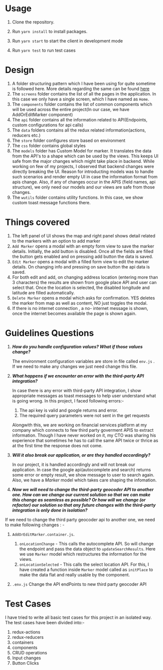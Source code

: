 # Usage



1. Clone the repository.

2. Run `yarn install` to install packages.

3. Run `yarn start` to start the client in development mode

4. Run `yarn test` to run test cases


# Design

1. A folder structuring pattern which I have been using for quite sometime is followed here. More details regarding the same can be found  [here](https://github.com/jinxac/flutter-folder-structure)
2. The `screens` folder contains the list of all the pages in the application. In this case we only have a single screen, which I have named as `Home`.
3. The `components` folder contains the list of common components which will be used across the entire project(In our case, we have AddOrEditMarker component)
4. The `api` folder contains all the information related to API(Endpoints, custom configurations for api calls)
5. The `data` folders contains all the redux related information(actions, reducers etc.)
6. The `store` folder configures store based on environment
7. The `css` folder contains global styles
8. The `models` folder has Custom Model for marker. It translates the data from the API's to a shape which can be used by the views. This keeps UI safe from the major changes which might take place in backend. While working on few of my projects, I observed that backend changes were directly breaking the UI. Reason for introducting models was to handle such scenarios and render empty UI in case the information format from apis change. Also, if any of changes occur in the APIS (field names, api structure), we only need our models and our views are safe from those changes.
9.  The `wutils` folder contains utility functions. In this case, we show custom toast message functions there.

# Things covered

1. The left panel of UI shows the map and right panel shows detail related to the markers with an option to add marker
2. `Add Marker` opens a modal with an empty form view to save the marker details. Initially, the add button is disabled. Once all the fields are filled the button gets enabled and on pressing add button the data is saved.
3. `Edit Marker` opens a modal with a filled form view to edit the marker details. On changing info and pressing on save button the api data is saved.
4. For both edit and add, on changing address location (entering more than 3 characters) the results are shown from google place API and user can select that. Once the location is selected, the disabled longitude and latitude are filled automatically.
5. `Delete Marker` opens a modal which asks for confirmation. YES deletes the marker from map as well as content, NO just toggles the modal.
6. If there is no internet connection , a no- internet message is shown, once the internet becomes available the page is shown again.

# Guidelines Questions

1. ***How do you handle configuration values? What if those values change?***

	The environment configuration variables are store in file called `env.js` . If we need to make any changes we just need change this file.

2. ***What happens if we encounter an error with the third-party API integration?***

   In case there is any error with third-party API integration, I show appropriate messages as toast messages to help user understand what is going wrong. In this project, I faced following errors:-

	1.  The api key is valid and google returns and error.
	2.  The required query parameters were not sent in the get requests

	Alongwith this, we are working on financial services platform at my company which connects to few third party goverment APIS to extract information. Though I have never worked on it, my CTO was sharing his experience that sometimes he has to call the same API twice or thrice as at the first time the response does not come.

3. ***Will it also break our application, or are they handled accordingly?***

	In our project, it is handled accordingly and will not break our application. In case the google api(autocomplete and search) returns some error or empty result, we show message to user to search again. Also, we have a *Marker* model which takes care shaping the infomation.

4. ***Now we will need to change the third-party geocoder API to another one. How can we change our current solution so that we can make this change as seamless as possible? Or how will we change (or refactor) our solution so that any future changes with the third-party integration is only done in isolation?***


If we need to change the third party geocoder api to another one, we need to make following changes : -

1.  `AddOrEditMarker.container.js`.
	1. `onLocationChange`  - This calls the autocomplete API. So will change the endpoint and pass the data object to `updateSearchResults`. Here we use `Marker` model  which restructures the information for the views.
	2. `onLocationSelected` - This calls the select location API. For this, I have created a function inside `Marker` model called as `initPlace` to make the data flat and really usable by the component.

2. `.env.js`
	Change the API endPoints to new third party geocoder API



# Test Cases

I have tried to write all basic test cases for this project in an isolated way. The test cases have been divided into:-

1. redux-actions
2. redux-reducers
3. containers
4. components
5. CRUD operations
6. Input changes
7. Button Clicks

